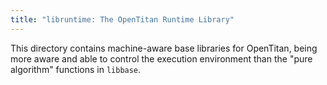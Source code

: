 ```yaml
---
title: "libruntime: The OpenTitan Runtime Library"
---
```


This directory contains machine-aware base libraries for OpenTitan, being more
aware and able to control the execution environment than the "pure algorithm"
functions in `libbase`.

